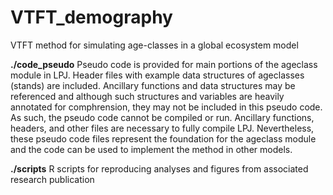 # VTFT_demography
VTFT method for simulating age-classes in a global ecosystem model 

__./code_pseudo__
Pseudo code is provided for main portions of the ageclass module in LPJ. Header files with example data structures of ageclasses (stands) are included. Ancillary functions and data structures may be referenced and although such structures and variables are heavily annotated for comphrension, they may not be included in this pseudo code. As such, the pseudo code cannot be compiled or run. Ancillary functions, headers, and other files are necessary to fully compile LPJ. Nevertheless, these pseudo code files represent the foundation for the ageclass module and the code can be used to implement the method in other models.

__./scripts__
R scripts for reproducing analyses and figures from associated research publication


